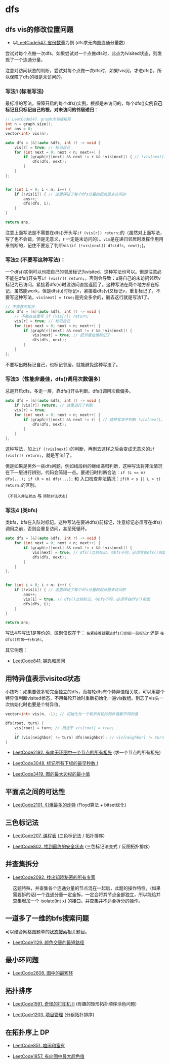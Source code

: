 # dfs

## dfs vis的修改位置问题

* 以[LeetCode547. 省份数量](https://leetcode.cn/problems/number-of-provinces/)为例 (dfs求无向图连通分量数)

尝试对每个点做一次dfs，如果尝试对一个点做dfs时，此点为!visited状态，则发现了一个连通分量。

注意对访问状态的判断，尝试对每个点做一次dfs时，如果!vis[i]，才进dfs()，所以保障了dfs的根是未访问的。

### 写法1 (标准写法)

最标准的写法，保障开启的每个dfs()实例，根都是未访问的，每个dfs()实例**自己标记且只标记自己的根，对未访问的邻居递归**：

```cpp
// LeetCode547，graph为邻接矩阵
int n = graph.size();
int ans = 0;
vector<int> vis(n);

auto dfs = [&](auto &dfs, int r) -> void {
    vis[r] = true; // 标记自己
    for (int next = 0; next < n; next++) {
        if (graph[r][next] && next != r && !vis[next]) { // !vis[next]才递归，这里可以不写 next != r 的判断
            dfs(dfs, next);
        }
    }
};


for (int i = 0; i < n; i++) {
    if (!vis[i]) { // 这里保证了每个dfs分量的起点是未访问的
        ans++;
        dfs(dfs, i);
    }
}

return ans;
```

注意上面写法是不需要在dfs()开头写`if (vis[r]) return;`的（虽然对上面写法，写了也不会错，但是无意义，r 一定是未访问的）。`vis`是在递归邻居时发挥作用用来判断的，记住不要忘了判断vis (`if (!vis[next]) dfs(dfs, next);`)。

### 写法2 (不要写这种写法)：

一个dfs()实例可以也把自己的邻居标记为visited，这种写法也可以。但是注意必不能在dfs()开头写`if (vis[r]) return;`。否则会导致：u将自己的未访问邻居v标记为已访问，紧接着dfs(v)时没访问直接返回了。这种写法在两个地方都在标记，虽然能work，但是dfs(u)时标记v，紧接着dfs(v)又标记v，重复标记了。不要写这种写法，`vis[next] = true;`是完全多余的，删去这行就是写法1了。

```cpp
// 不推荐的写法
auto dfs = [&](auto &dfs, int r) -> void {
    // 不能在这里写 if (vis[r]) return;
    vis[r] = true; // 标记自己
    for (int next = 0; next < n; next++) {
        if (graph[r][next] && next != r && !vis[next]) {
            vis[next] = true; // 把邻居也给标记了
            dfs(dfs, next);
        }
    }
};
```
不要写出既标记自己，也标记邻居，就能避免这种写法了。

### 写法3（性能非最佳，dfs()调用次数偏多）

总是开启dfs，多走一层，靠dfs()开头判断。dfs()调用次数偏多。

```cpp
auto dfs = [&](auto &dfs, int r) -> void {
    if (vis[r]) return; // 这里进行了判断
    vis[r] = true;
    for (int next = 0; next < n; next++) {
        if (graph[r][next] && next != r) { // 这种写法不判断 !vis[next]，直接进递归，靠递归开头判断
            dfs(dfs, next);
        }
    }
};
```

这种写法，加上`if (!vis[next])`的判断，再删去这样之后会变成无意义的`if (vis[r]) return;`，就是写法1了。

但是如果是另外一些dfs问题，例如线段树的继续递归判断，这种写法将非法情况在下一层进行辨别，代码会简短一点。要递归时判断合法：`if (L <= m) dfs(...); if (R > m) dfs(...);` 和 入口检查非法情况：`if(R < s || L > t) return;`的区别。

（`不引入非法状态` 与 `筛除非法状态`）

### 写法4 (类bfs)

类bfs，bfs在入队时标记。这种写法在要进dfs()前标记，注意标记必须写在dfs()调用之前，否则会重复访问，甚至死循环。

```cpp
auto dfs = [&](auto &dfs, int r) -> void {
    for (int next = 0; next < n; next++) {
        if (graph[r][next] && next != r && !vis[next]) {
            vis[next] = true; // dfs()之前标记，与bfs不同，必须写在dfs()前面
            dfs(dfs, next);
        }
    }
};


for (int i = 0; i < n; i++) {
    if (!vis[i]) { // 这里保证了每个dfs分量的起点是未访问的
        ans++;
        vis[i] = true; // dfs()之前标记，与bfs不同，必须写在dfs()前面
        dfs(dfs, i);
    }
}

return ans;
```

写法4与写法1是等价的，区别仅仅在于： `在紧接着就要进dfs()的前一刻标记r` 还是 `在dfs()的第一行标记r`。

其它例题：

* [LeetCode841. 钥匙和房间](https://leetcode.cn/problems/keys-and-rooms/)

## 用特异值表示visited状态
小技巧：如果要做多轮完全独立的dfs，而每轮dfs有个特异值相关联，可以用那个特异值判断visited状态，不用每轮开始时重新初始化一遍vis数组。别忘了vis头一次初始化时也要是个特异值。

```cpp
vector<int> vis(n, -1); // 初始化为一个和所有轮的特异值都不同的值

dfs(root, turn) {
    vis[root] = turn; // 相当于 vis[root] = true;
    ...
    if (vis[neighbor] != turn) dfs(neighbor); // vis[neighbor] != turn 相当于 !vis[neighbor]
}
```
* [LeetCode2192. 有向无环图中一个节点的所有祖先](https://leetcode.cn/problems/all-ancestors-of-a-node-in-a-directed-acyclic-graph/) (求一个节点的所有祖先)

* [LeetCode3048. 标记所有下标的最早秒数 I](https://leetcode.cn/problems/earliest-second-to-mark-indices-i/)

* [LeetCode3419. 图的最大边权的最小值](https://leetcode.cn/problems/minimize-the-maximum-edge-weight-of-graph/)

## 平面点之间的可达性
* [LeetCode2101. 引爆最多的炸弹](https://leetcode.cn/problems/detonate-the-maximum-bombs/) (Floyd算法 + bitset优化)

## 三色标记法

* [LeetCode207. 课程表](https://leetcode.cn/problems/course-schedule/) (三色标记法 / 拓扑排序)

* [LeetCode802. 找到最终的安全状态](https://leetcode.cn/problems/find-eventual-safe-states/) (三色标记法变式 / 反图拓扑排序)

## 并查集拆分

* [LeetCode2092. 找出知晓秘密的所有专家](https://leetcode.cn/problems/find-all-people-with-secret/)

    这题特殊，并查集各个连通分量的节点混在一起后，此题的操作特性，(如果需要拆的话)一个连通分量一定全拆，一定会将其节点全部独立，所以能给并查集增加一个 isolate(int x) 的接口。并查集并不适合拆分的操作。

## 一道多了一维的bfs搜索问题
可以结合网格图题单的[状态搜索](./网格图.md#状态搜索)相关题目。

* [LeetCode1129. 颜色交替的最短路径](https://leetcode.cn/problems/shortest-path-with-alternating-colors/)

## 最小环问题

* [LeetCode2608. 图中的最短环](https://leetcode.cn/problems/shortest-cycle-in-a-graph/)

## 拓扑排序

* [LeetCode1591. 奇怪的打印机 II](https://leetcode.cn/problems/strange-printer-ii/) (有趣的矩形拓扑顺序涂色问题)

* [LeetCode1203. 项目管理](https://leetcode.cn/problems/sort-items-by-groups-respecting-dependencies/) (分组拓扑排序)

## 在拓扑序上 DP

* [LeetCode851. 喧闹和富有](https://leetcode.cn/problems/loud-and-rich/)

* [LeetCode1857. 有向图中最大颜色值](https://leetcode.cn/problems/largest-color-value-in-a-directed-graph/)